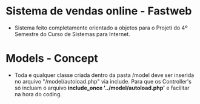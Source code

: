 # Sistema de vendas online - Fastweb

- Sistema feito completamente orientado a objetos para o Projeti do 4º Semestre do Curso de Sistemas para Internet.

# Models - Concept

- Toda e qualquer classe criada dentro da pasta /model deve ser inserida no arquivo "/model/autoload.php" via include. Para que os Controller's só incluam o arquivo <b>include_once '../model/autoload.php'</b> e facilitar na hora do coding.
